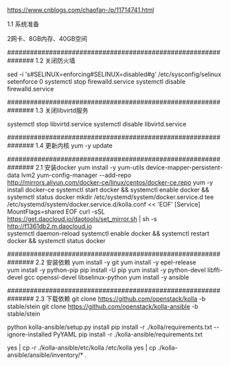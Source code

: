 https://www.cnblogs.com/chaofan-/p/11714741.html

1.1 系统准备

2网卡、8GB内存、40GB空间

###############################################################
1.2 关闭防火墙

sed -i 's#SELINUX=enforcing#SELINUX=disabled#g' /etc/sysconfig/selinux
setenforce 0
systemctl stop firewalld.service
systemctl disable firewalld.service

###############################################################
1.3 关闭libvirtd服务

systemctl stop libvirtd.service 
systemctl disable libvirtd.service

###############################################################
1.4 更新内核
yum -y update

###############################################################
2.1 安装docker
yum install -y yum-utils device-mapper-persistent-data lvm2
yum-config-manager --add-repo http://mirrors.aliyun.com/docker-ce/linux/centos/docker-ce.repo
yum -y install docker-ce
systemctl start docker && systemctl enable docker && systemctl status docker
mkdir /etc/systemd/system/docker.service.d
tee /etc/systemd/system/docker.service.d/kolla.conf << 'EOF' 
[Service] 
MountFlags=shared 
EOF
curl -sSL https://get.daocloud.io/daotools/set_mirror.sh | sh -s http://f1361db2.m.daocloud.io  
systemctl daemon-reload
systemctl enable docker && systemctl restart docker && systemctl status docker

###############################################################
2.2 安装依赖
yum install -y git
yum install -y epel-release  
yum install -y python-pip 
pip install -U pip 
yum install -y python-devel libffi-devel gcc openssl-devel libselinux-python
yum install -y ansible

###############################################################
2.3 下载依赖
git clone https://github.com/openstack/kolla -b stable/stein
git clone https://github.com/openstack/kolla-ansible -b stable/stein

python kolla-ansible/setup.py install
pip install -r ./kolla/requirements.txt --ignore-installed PyYAML
pip install -r ./kolla-ansible/requirements.txt

yes | cp -r ./kolla-ansible/etc/kolla /etc/kolla 
yes | cp ./kolla-ansible/ansible/inventory/* .